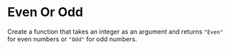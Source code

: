 # Even Or Odd
Create a function that takes an integer as an argument and returns ```"Even"``` for even numbers or ```"Odd"``` for odd numbers.